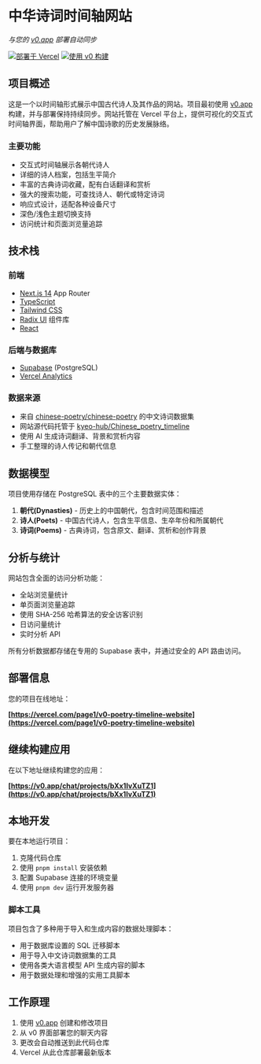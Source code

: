 # 中华诗词时间轴网站

*与您的 [v0.app](https://v0.app) 部署自动同步*

[![部署于 Vercel](https://img.shields.io/badge/部署于-Vercel-black?style=for-the-badge&logo=vercel)](https://vercel.com/page1/v0-poetry-timeline-website)
[![使用 v0 构建](https://img.shields.io/badge/使用-v0.app-black?style=for-the-badge)](https://v0.app/chat/projects/bXx1IvXuTZ1)

## 项目概述

这是一个以时间轴形式展示中国古代诗人及其作品的网站。项目最初使用 [v0.app](https://v0.app) 构建，并与部署保持持续同步。网站托管在 Vercel 平台上，提供可视化的交互式时间轴界面，帮助用户了解中国诗歌的历史发展脉络。

### 主要功能

- 交互式时间轴展示各朝代诗人
- 详细的诗人档案，包括生平简介
- 丰富的古典诗词收藏，配有白话翻译和赏析
- 强大的搜索功能，可查找诗人、朝代或特定诗词
- 响应式设计，适配各种设备尺寸
- 深色/浅色主题切换支持
- 访问统计和页面浏览量追踪

## 技术栈

### 前端
- [Next.js 14](https://nextjs.org/) App Router
- [TypeScript](https://www.typescriptlang.org/)
- [Tailwind CSS](https://tailwindcss.com/)
- [Radix UI](https://www.radix-ui.com/) 组件库
- [React](https://reactjs.org/)

### 后端与数据库
- [Supabase](https://supabase.io/) (PostgreSQL)
- [Vercel Analytics](https://vercel.com/analytics)

### 数据来源
- 来自 [chinese-poetry/chinese-poetry](https://github.com/chinese-poetry/chinese-poetry) 的中文诗词数据集
- 网站源代码托管于 [kyeo-hub/Chinese_poetry_timeline](https://github.com/kyeo-hub/Chinese_poetry_timeline)
- 使用 AI 生成诗词翻译、背景和赏析内容
- 手工整理的诗人传记和朝代信息

## 数据模型

项目使用存储在 PostgreSQL 表中的三个主要数据实体：

1. **朝代(Dynasties)** - 历史上的中国朝代，包含时间范围和描述
2. **诗人(Poets)** - 中国古代诗人，包含生平信息、生卒年份和所属朝代
3. **诗词(Poems)** - 古典诗词，包含原文、翻译、赏析和创作背景

## 分析与统计

网站包含全面的访问分析功能：

- 全站浏览量统计
- 单页面浏览量追踪
- 使用 SHA-256 哈希算法的安全访客识别
- 日访问量统计
- 实时分析 API

所有分析数据都存储在专用的 Supabase 表中，并通过安全的 API 路由访问。

## 部署信息

您的项目在线地址：

**[https://vercel.com/page1/v0-poetry-timeline-website](https://vercel.com/page1/v0-poetry-timeline-website)**

## 继续构建应用

在以下地址继续构建您的应用：

**[https://v0.app/chat/projects/bXx1IvXuTZ1](https://v0.app/chat/projects/bXx1IvXuTZ1)**

## 本地开发

要在本地运行项目：

1. 克隆代码仓库
2. 使用 `pnpm install` 安装依赖
3. 配置 Supabase 连接的环境变量
4. 使用 `pnpm dev` 运行开发服务器

### 脚本工具

项目包含了多种用于导入和生成内容的数据处理脚本：

- 用于数据库设置的 SQL 迁移脚本
- 用于导入中文诗词数据集的工具
- 使用各类大语言模型 API 生成内容的脚本
- 用于数据处理和增强的实用工具脚本

## 工作原理

1. 使用 [v0.app](https://v0.app) 创建和修改项目
2. 从 v0 界面部署您的聊天内容
3. 更改会自动推送到此代码仓库
4. Vercel 从此仓库部署最新版本
